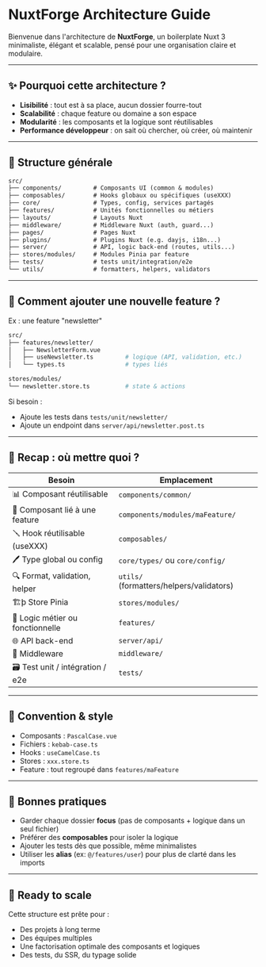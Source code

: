 # NuxtForge Architecture Guide

Bienvenue dans l'architecture de **NuxtForge**, un boilerplate Nuxt 3 minimaliste, élégant et scalable, pensé pour une organisation claire et modulaire.

---

## ✨ Pourquoi cette architecture ?

- **Lisibilité** : tout est à sa place, aucun dossier fourre-tout
- **Scalabilité** : chaque feature ou domaine a son espace
- **Modularité** : les composants et la logique sont réutilisables
- **Performance développeur** : on sait où chercher, où créer, où maintenir

---

## 📂 Structure générale

```txt
src/
├── components/         # Composants UI (common & modules)
├── composables/        # Hooks globaux ou spécifiques (useXXX)
├── core/               # Types, config, services partagés
├── features/           # Unités fonctionnelles ou métiers
├── layouts/            # Layouts Nuxt
├── middleware/         # Middleware Nuxt (auth, guard...)
├── pages/              # Pages Nuxt
├── plugins/            # Plugins Nuxt (e.g. dayjs, i18n...)
├── server/             # API, logic back-end (routes, utils...)
├── stores/modules/     # Modules Pinia par feature
├── tests/              # tests unit/integration/e2e
└── utils/              # formatters, helpers, validators
```

---

## 🧰 Comment ajouter une nouvelle **feature** ?

Ex : une feature "newsletter"

```bash
src/
├── features/newsletter/
│   ├── NewsletterForm.vue
│   ├── useNewsletter.ts         # logique (API, validation, etc.)
│   └── types.ts                 # types liés

stores/modules/
└── newsletter.store.ts          # state & actions
```

Si besoin :
- Ajoute les tests dans `tests/unit/newsletter/`
- Ajoute un endpoint dans `server/api/newsletter.post.ts`

---

## 🔄 Recap : où mettre quoi ?

| Besoin                                      | Emplacement                           |
|---------------------------------------------|----------------------------------------|
| 📊 Composant réutilisable                | `components/common/`                  |
| 🔗 Composant lié à une feature          | `components/modules/maFeature/`       |
| 🪛 Hook réutilisable (useXXX)           | `composables/`                        |
| 🖊️ Type global ou config           | `core/types/` ou `core/config/`       |
| 🔍 Format, validation, helper           | `utils/` (formatters/helpers/validators) |
| 🏗þ Store Pinia                      | `stores/modules/`                     |
| 🏢 Logic métier ou fonctionnelle        | `features/`                           |
| 🌐 API back-end                        | `server/api/`                         |
| 🔧 Middleware                         | `middleware/`                         |
| 🗃 Test unit / intégration / e2e       | `tests/`                              |

---

## 📖 Convention & style

- Composants : `PascalCase.vue`
- Fichiers : `kebab-case.ts`
- Hooks : `useCamelCase.ts`
- Stores : `xxx.store.ts`
- Feature : tout regroupé dans `features/maFeature`

---

## 📘 Bonnes pratiques

- Garder chaque dossier **focus** (pas de composants + logique dans un seul fichier)
- Préférer des **composables** pour isoler la logique
- Ajouter les tests dès que possible, même minimalistes
- Utiliser les **alias** (ex: `@/features/user`) pour plus de clarté dans les imports

---

## 🎉 Ready to scale
Cette structure est prête pour :
- Des projets à long terme
- Des équipes multiples
- Une factorisation optimale des composants et logiques
- Des tests, du SSR, du typage solide

